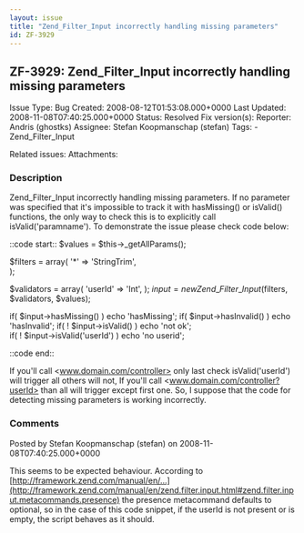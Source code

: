 ```yaml
---
layout: issue
title: "Zend_Filter_Input incorrectly handling missing parameters"
id: ZF-3929
---
```


ZF-3929: Zend\_Filter\_Input incorrectly handling missing parameters
--------------------------------------------------------------------

 Issue Type: Bug Created: 2008-08-12T01:53:08.000+0000 Last Updated: 2008-11-08T07:40:25.000+0000 Status: Resolved Fix version(s): 
 Reporter:  Andris (ghostks)  Assignee:  Stefan Koopmanschap (stefan)  Tags: - Zend\_Filter\_Input
 
 Related issues: 
 Attachments: 
### Description

Zend\_Filter\_Input incorrectly handling missing parameters. If no parameter was specified that it's impossible to track it with hasMissing() or isValid() functions, the only way to check this is to explicitly call isValid('paramname'). To demonstrate the issue please check code below:

::code start:: $values = $this->\_getAllParams();

$filters = array( '\*' => 'StringTrim',  
 );

$validators = array( 'userId' => 'Int', ); $input = new Zend\_Filter\_Input($filters, $validators, $values);

if( $input->hasMissing() ) echo 'hasMissing'; if( $input->hasInvalid() ) echo 'hasInvalid'; if( ! $input->isValid() ) echo 'not ok';  
 if( ! $input->isValid('userId') ) echo 'no userid';

::code end::

If you'll call <www.domain.com/controller> only last check isValid('userId') will trigger all others will not, If you'll call <www.domain.com/controller?userId> than all will trigger except first one. So, I suppose that the code for detecting missing parameters is working incorrectly.

 

 

### Comments

Posted by Stefan Koopmanschap (stefan) on 2008-11-08T07:40:25.000+0000

This seems to be expected behaviour. According to [http://framework.zend.com/manual/en/…](http://framework.zend.com/manual/en/zend.filter.input.html#zend.filter.input.metacommands.presence) the presence metacommand defaults to optional, so in the case of this code snippet, if the userId is not present or is empty, the script behaves as it should.

 

 